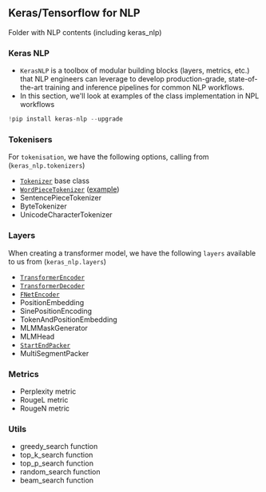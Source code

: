 
## Keras/Tensorflow for NLP

Folder with NLP contents (including keras_nlp)

### Keras NLP

- <code>KerasNLP</code> is a toolbox of modular building blocks (layers, metrics, etc.) that NLP engineers can leverage to develop production-grade, state-of-the-art training and inference pipelines for common NLP workflows.
- In this section, we'll look at examples of the class implementation in NPL workflows

```python
!pip install keras-nlp --upgrade
```

### Tokenisers

For <code>tokenisation</code>, we have the following options, calling from (<code>keras_nlp.tokenizers</code>)

- [<code>Tokenizer</code>](https://keras.io/api/keras_nlp/tokenizers/tokenizer/) base class
- [<code>WordPieceTokenizer</code>](https://keras.io/api/keras_nlp/tokenizers/word_piece_tokenizer/) ([example](https://github.com/shtrausslearning/nlp/blob/main/kerasNLP/wordpiecetokeniser_example.ipynb))
- SentencePieceTokenizer
- ByteTokenizer
- UnicodeCharacterTokenizer

### Layers

When creating a transformer model, we have the following <code>layers</code> available to us from (<code>keras_nlp.layers</code>)

- [<code>TransformerEncoder</code>](https://keras.io/api/keras_nlp/layers/transformer_encoder/)
- [<code>TransformerDecoder</code>](https://keras.io/api/keras_nlp/layers/transformer_decoder/)
- [<code>FNetEncoder</code>](https://keras.io/api/keras_nlp/layers/fnet_encoder/)
- PositionEmbedding
- SinePositionEncoding
- TokenAndPositionEmbedding
- MLMMaskGenerator
- MLMHead
- [<code>StartEndPacker</code>](https://keras.io/api/keras_nlp/layers/start_end_packer/)
- MultiSegmentPacker

### Metrics

- Perplexity metric
- RougeL metric
- RougeN metric

### Utils

- greedy_search function
- top_k_search function
- top_p_search function
- random_search function
- beam_search function
